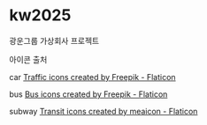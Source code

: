 # kw2025
광운그룹 가상회사 프로젝트







아이콘 출처

car
<a href="https://www.flaticon.com/free-icons/traffic" title="traffic icons">Traffic icons created by Freepik - Flaticon</a>

bus
<a href="https://www.flaticon.com/free-icons/bus" title="bus icons">Bus icons created by Freepik - Flaticon</a>

subway
<a href="https://www.flaticon.com/free-icons/transit" title="transit icons">Transit icons created by meaicon - Flaticon</a>
